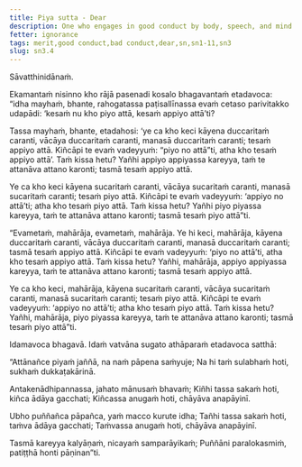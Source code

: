 ```yaml
---
title: Piya sutta - Dear
description: One who engages in good conduct by body, speech, and mind is dear to themselves.
fetter: ignorance
tags: merit,good conduct,bad conduct,dear,sn,sn1-11,sn3
slug: sn3.4
---
```


Sāvatthinidānaṁ.

Ekamantaṁ nisinno kho rājā pasenadi kosalo bhagavantaṁ etadavoca: “idha mayhaṁ, bhante, rahogatassa paṭisallīnassa evaṁ cetaso parivitakko udapādi: ‘kesaṁ nu kho piyo attā, kesaṁ appiyo attā’ti?

Tassa mayhaṁ, bhante, etadahosi: ‘ye ca kho keci kāyena duccaritaṁ caranti, vācāya duccaritaṁ caranti, manasā duccaritaṁ caranti; tesaṁ appiyo attā. Kiñcāpi te evaṁ vadeyyuṁ: “piyo no attā”ti, atha kho tesaṁ appiyo attā’. Taṁ kissa hetu? Yañhi appiyo appiyassa kareyya, taṁ te attanāva attano karonti; tasmā tesaṁ appiyo attā.

Ye ca kho keci kāyena sucaritaṁ caranti, vācāya sucaritaṁ caranti, manasā sucaritaṁ caranti; tesaṁ piyo attā. Kiñcāpi te evaṁ vadeyyuṁ: ‘appiyo no attā’ti; atha kho tesaṁ piyo attā. Taṁ kissa hetu? Yañhi piyo piyassa kareyya, taṁ te attanāva attano karonti; tasmā tesaṁ piyo attā”ti.

“Evametaṁ, mahārāja, evametaṁ, mahārāja. Ye hi keci, mahārāja, kāyena duccaritaṁ caranti, vācāya duccaritaṁ caranti, manasā duccaritaṁ caranti; tasmā tesaṁ appiyo attā. Kiñcāpi te evaṁ vadeyyuṁ: ‘piyo no attā’ti, atha kho tesaṁ appiyo attā. Taṁ kissa hetu? Yañhi, mahārāja, appiyo appiyassa kareyya, taṁ te attanāva attano karonti; tasmā tesaṁ appiyo attā.

Ye ca kho keci, mahārāja, kāyena sucaritaṁ caranti, vācāya sucaritaṁ caranti, manasā sucaritaṁ caranti; tesaṁ piyo attā. Kiñcāpi te evaṁ vadeyyuṁ: ‘appiyo no attā’ti; atha kho tesaṁ piyo attā. Taṁ kissa hetu? Yañhi, mahārāja, piyo piyassa kareyya, taṁ te attanāva attano karonti; tasmā tesaṁ piyo attā”ti.

Idamavoca bhagavā. Idaṁ vatvāna sugato athāparaṁ etadavoca satthā:

“Attānañce piyaṁ jaññā,
na naṁ pāpena saṁyuje;
Na hi taṁ sulabhaṁ hoti,
sukhaṁ dukkaṭakārinā.

Antakenādhipannassa,
jahato mānusaṁ bhavaṁ;
Kiñhi tassa sakaṁ hoti,
kiñca ādāya gacchati;
Kiñcassa anugaṁ hoti,
chāyāva anapāyinī.

Ubho puññañca pāpañca,
yaṁ macco kurute idha;
Tañhi tassa sakaṁ hoti,
taṁva ādāya gacchati;
Taṁvassa anugaṁ hoti,
chāyāva anapāyinī.

Tasmā kareyya kalyāṇaṁ,
nicayaṁ samparāyikaṁ;
Puññāni paralokasmiṁ,
patiṭṭhā honti pāṇinan”ti.
